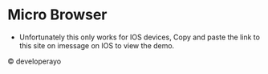 # Micro Browser

- Unfortunately this only works for IOS devices, Copy and paste the link to this site on imessage on IOS to view the demo.

&copy; developerayo
